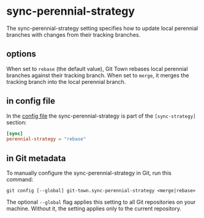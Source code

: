# sync-perennial-strategy

The sync-perennial-strategy setting specifies how to update local perennial
branches with changes from their tracking branches.

## options

When set to `rebase` (the default value), Git Town rebases local perennial
branches against their tracking branch. When set to `merge`, it merges the
tracking branch into the local perennial branch.

## in config file

In the [config file](../configuration-file.md) the sync-perennial-strategy is
part of the `[sync-strategy]` section:

```toml
[sync]
perennial-strategy = "rebase"
```

## in Git metadata

To manually configure the sync-perennial-strategy in Git, run this command:

```wrap
git config [--global] git-town.sync-perennial-strategy <merge|rebase>
```

The optional `--global` flag applies this setting to all Git repositories on
your machine. Without it, the setting applies only to the current repository.
